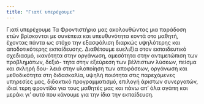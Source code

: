 ```yaml
---
title: "Γιατί υπερέχουμε"
---
```

Γιατί υπερέχουμε
Τα Φροντιστήρια μας ακολουθώντας μια παράδοση ετών
βρίσκονται με συνέπεια και υπευθυνότητα κοντά στο μαθητή,
έχοντας πάντα ως στόχο την εξασφάλιση διαρκώς υψηλότερης και
αποδοτικότερης εκπαίδευσης.
Διαθέτουμε ευελιξία στον εκπαιδευτικό σχεδιασμό, ικανότητα στην
οργάνωση, αμεσότητα στην αντιμετώπιση των προβλημάτων, δεξιό-
τητα στην εξεύρεση των βέλτιστων λύσεων, πείσμα και σκληρή δου-
λειά στην υλοποίηση των αποφάσεων, οργάνωση και μεθοδικότητα
στη διδασκαλία, υψηλή ποιότητα στις παρεχόμενες υπηρεσίες μας,
διδακτικό προγραμματισμό, επιλογή άριστων συνεργατών, ιδιαί τερη
φροντίδα για τους μαθητές μας και πάνω απ’ όλα αγάπη και μεράκι
γι’ αυτό που κάνουμε για την ίδια την εκπαίδευση.
